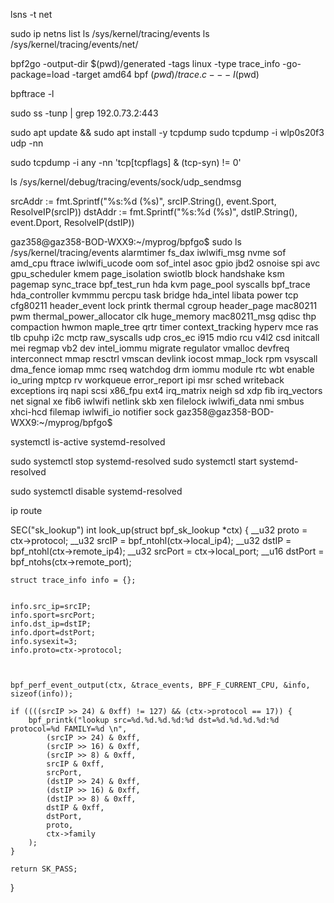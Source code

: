lsns -t net


sudo ip netns list
ls /sys/kernel/tracing/events
ls /sys/kernel/tracing/events/net/




bpf2go -output-dir $(pwd)/generated -tags linux -type trace_info -go-package=load -target amd64 bpf $(pwd)/trace.c -- -I$(pwd)

bpftrace -l

sudo ss -tunp | grep 192.0.73.2:443


sudo apt update && sudo apt install -y tcpdump
sudo tcpdump -i wlp0s20f3 udp -nn

sudo tcpdump -i any -nn 'tcp[tcpflags] & (tcp-syn) != 0'

ls /sys/kernel/debug/tracing/events/sock/udp_sendmsg


srcAddr := fmt.Sprintf("%s:%d (%s)", srcIP.String(), event.Sport, ResolveIP(srcIP))
dstAddr := fmt.Sprintf("%s:%d (%s)", dstIP.String(), event.Dport, ResolveIP(dstIP))


gaz358@gaz358-BOD-WXX9:~/myprog/bpfgo$ sudo ls /sys/kernel/tracing/events
alarmtimer        fs_dax          iwlwifi_msg    nvme            sof
amd_cpu           ftrace          iwlwifi_ucode  oom             sof_intel
asoc              gpio            jbd2           osnoise         spi
avc               gpu_scheduler   kmem           page_isolation  swiotlb
block             handshake       ksm            pagemap         sync_trace
bpf_test_run      hda             kvm            page_pool       syscalls
bpf_trace         hda_controller  kvmmmu         percpu          task
bridge            hda_intel       libata         power           tcp
cfg80211          header_event    lock           printk          thermal
cgroup            header_page     mac80211       pwm             thermal_power_allocator
clk               huge_memory     mac80211_msg   qdisc           thp
compaction        hwmon           maple_tree     qrtr            timer
context_tracking  hyperv          mce            ras             tlb
cpuhp             i2c             mctp           raw_syscalls    udp
cros_ec           i915            mdio           rcu             v4l2
csd               initcall        mei            regmap          vb2
dev               intel_iommu     migrate        regulator       vmalloc
devfreq           interconnect    mmap           resctrl         vmscan
devlink           iocost          mmap_lock      rpm             vsyscall
dma_fence         iomap           mmc            rseq            watchdog
drm               iommu           module         rtc             wbt
enable            io_uring        mptcp          rv              workqueue
error_report      ipi             msr            sched           writeback
exceptions        irq             napi           scsi            x86_fpu
ext4              irq_matrix      neigh          sd              xdp
fib               irq_vectors     net            signal          xe
fib6              iwlwifi         netlink        skb             xen
filelock          iwlwifi_data    nmi            smbus           xhci-hcd
filemap           iwlwifi_io      notifier       sock
gaz358@gaz358-BOD-WXX9:~/myprog/bpfgo$ 


systemctl is-active systemd-resolved

sudo systemctl stop systemd-resolved
sudo systemctl start systemd-resolved

sudo systemctl disable systemd-resolved

ip route

SEC("sk_lookup")
int look_up(struct bpf_sk_lookup *ctx) {
    __u32 proto = ctx->protocol;
    __u32 srcIP = bpf_ntohl(ctx->local_ip4);
    __u32 dstIP = bpf_ntohl(ctx->remote_ip4);
    __u32 srcPort = ctx->local_port;
    __u16 dstPort = bpf_ntohs(ctx->remote_port);

    

    struct trace_info info = {};
    

    info.src_ip=srcIP;
    info.sport=srcPort;
    info.dst_ip=dstIP;
    info.dport=dstPort;
    info.sysexit=3;
    info.proto=ctx->protocol;



    bpf_perf_event_output(ctx, &trace_events, BPF_F_CURRENT_CPU, &info, sizeof(info));

    if ((((srcIP >> 24) & 0xff) != 127) && (ctx->protocol == 17)) {
        bpf_printk("lookup src=%d.%d.%d.%d:%d dst=%d.%d.%d.%d:%d protocol=%d FAMILY=%d \n", 
            (srcIP >> 24) & 0xff,
            (srcIP >> 16) & 0xff, 
            (srcIP >> 8) & 0xff, 
            srcIP & 0xff,
            srcPort,
            (dstIP >> 24) & 0xff, 
            (dstIP >> 16) & 0xff, 
            (dstIP >> 8) & 0xff,
            dstIP & 0xff,
            dstPort,
            proto,
            ctx->family        
        );
    }
    
    return SK_PASS;
}

